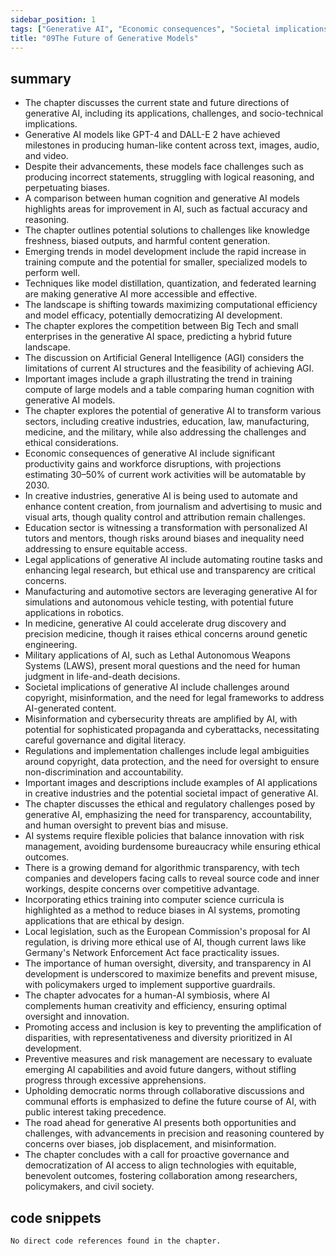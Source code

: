 ```yaml
---
sidebar_position: 1
tags: ["Generative AI", "Economic consequences", "Societal implications", "Model development trends", "Artificial General Intelligence", "Regulations", "Misinformation", "AI Bias", "Regulation", "Transparency", "Ethics", "Human-AI Symbiosis"]
title: "09The Future of Generative Models"
---
```


## summary

- The chapter discusses the current state and future directions of generative AI, including its applications, challenges, and socio-technical implications.
- Generative AI models like GPT-4 and DALL-E 2 have achieved milestones in producing human-like content across text, images, audio, and video.
- Despite their advancements, these models face challenges such as producing incorrect statements, struggling with logical reasoning, and perpetuating biases.
- A comparison between human cognition and generative AI models highlights areas for improvement in AI, such as factual accuracy and reasoning.
- The chapter outlines potential solutions to challenges like knowledge freshness, biased outputs, and harmful content generation.
- Emerging trends in model development include the rapid increase in training compute and the potential for smaller, specialized models to perform well.
- Techniques like model distillation, quantization, and federated learning are making generative AI more accessible and effective.
- The landscape is shifting towards maximizing computational efficiency and model efficacy, potentially democratizing AI development.
- The chapter explores the competition between Big Tech and small enterprises in the generative AI space, predicting a hybrid future landscape.
- The discussion on Artificial General Intelligence (AGI) considers the limitations of current AI structures and the feasibility of achieving AGI.
- Important images include a graph illustrating the trend in training compute of large models and a table comparing human cognition with generative AI models.
- The chapter explores the potential of generative AI to transform various sectors, including creative industries, education, law, manufacturing, medicine, and the military, while also addressing the challenges and ethical considerations.
- Economic consequences of generative AI include significant productivity gains and workforce disruptions, with projections estimating 30–50% of current work activities will be automatable by 2030.
- In creative industries, generative AI is being used to automate and enhance content creation, from journalism and advertising to music and visual arts, though quality control and attribution remain challenges.
- Education sector is witnessing a transformation with personalized AI tutors and mentors, though risks around biases and inequality need addressing to ensure equitable access.
- Legal applications of generative AI include automating routine tasks and enhancing legal research, but ethical use and transparency are critical concerns.
- Manufacturing and automotive sectors are leveraging generative AI for simulations and autonomous vehicle testing, with potential future applications in robotics.
- In medicine, generative AI could accelerate drug discovery and precision medicine, though it raises ethical concerns around genetic engineering.
- Military applications of AI, such as Lethal Autonomous Weapons Systems (LAWS), present moral questions and the need for human judgment in life-and-death decisions.
- Societal implications of generative AI include challenges around copyright, misinformation, and the need for legal frameworks to address AI-generated content.
- Misinformation and cybersecurity threats are amplified by AI, with potential for sophisticated propaganda and cyberattacks, necessitating careful governance and digital literacy.
- Regulations and implementation challenges include legal ambiguities around copyright, data protection, and the need for oversight to ensure non-discrimination and accountability.
- Important images and descriptions include examples of AI applications in creative industries and the potential societal impact of generative AI.
- The chapter discusses the ethical and regulatory challenges posed by generative AI, emphasizing the need for transparency, accountability, and human oversight to prevent bias and misuse.
- AI systems require flexible policies that balance innovation with risk management, avoiding burdensome bureaucracy while ensuring ethical outcomes.
- There is a growing demand for algorithmic transparency, with tech companies and developers facing calls to reveal source code and inner workings, despite concerns over competitive advantage.
- Incorporating ethics training into computer science curricula is highlighted as a method to reduce biases in AI systems, promoting applications that are ethical by design.
- Local legislation, such as the European Commission's proposal for AI regulation, is driving more ethical use of AI, though current laws like Germany's Network Enforcement Act face practicality issues.
- The importance of human oversight, diversity, and transparency in AI development is underscored to maximize benefits and prevent misuse, with policymakers urged to implement supportive guardrails.
- The chapter advocates for a human-AI symbiosis, where AI complements human creativity and efficiency, ensuring optimal oversight and innovation.
- Promoting access and inclusion is key to preventing the amplification of disparities, with representativeness and diversity prioritized in AI development.
- Preventive measures and risk management are necessary to evaluate emerging AI capabilities and avoid future dangers, without stifling progress through excessive apprehensions.
- Upholding democratic norms through collaborative discussions and communal efforts is emphasized to define the future course of AI, with public interest taking precedence.
- The road ahead for generative AI presents both opportunities and challenges, with advancements in precision and reasoning countered by concerns over biases, job displacement, and misinformation.
- The chapter concludes with a call for proactive governance and democratization of AI access to align technologies with equitable, benevolent outcomes, fostering collaboration among researchers, policymakers, and civil society.

## code snippets
```
No direct code references found in the chapter.
```

